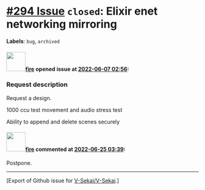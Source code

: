 # [\#294 Issue](https://github.com/V-Sekai/V-Sekai/issues/294) `closed`: Elixir enet networking mirroring
**Labels**: `bug`, `archived`


#### <img src="https://avatars.githubusercontent.com/u/32321?u=c2e06a3d2b49a467aa907e54aa259516440267cc&v=4" width="50">[fire](https://github.com/fire) opened issue at [2022-06-07 02:56](https://github.com/V-Sekai/V-Sekai/issues/294):

### Request description

Request a design.

1000 ccu test movement and audio stress test

Ability to append and delete scenes securely

#### <img src="https://avatars.githubusercontent.com/u/32321?u=c2e06a3d2b49a467aa907e54aa259516440267cc&v=4" width="50">[fire](https://github.com/fire) commented at [2022-06-25 03:39](https://github.com/V-Sekai/V-Sekai/issues/294#issuecomment-1166183267):

Postpone.


-------------------------------------------------------------------------------



[Export of Github issue for [V-Sekai/V-Sekai](https://github.com/V-Sekai/V-Sekai).]
